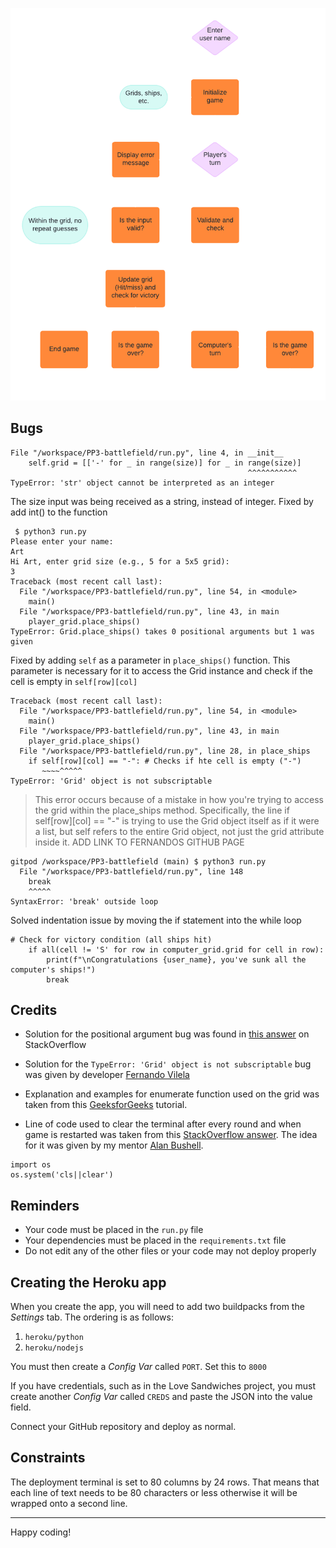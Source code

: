 ![flowchart of the game logic](assets/docs/flowchart.png)
## Bugs

```
File "/workspace/PP3-battlefield/run.py", line 4, in __init__
    self.grid = [['-' for _ in range(size)] for _ in range(size)]
                                                     ^^^^^^^^^^^
TypeError: 'str' object cannot be interpreted as an integer
```

The size input was being received as a string, instead of integer. Fixed by add int() to the function

```
 $ python3 run.py
Please enter your name: 
Art
Hi Art, enter grid size (e.g., 5 for a 5x5 grid): 
3
Traceback (most recent call last):
  File "/workspace/PP3-battlefield/run.py", line 54, in <module>
    main()
  File "/workspace/PP3-battlefield/run.py", line 43, in main
    player_grid.place_ships()
TypeError: Grid.place_ships() takes 0 positional arguments but 1 was given
```

Fixed by adding `self` as a parameter in `place_ships()` function. This parameter is necessary for it to access the Grid instance and check if the cell is empty in `self[row][col]`


```
Traceback (most recent call last):
  File "/workspace/PP3-battlefield/run.py", line 54, in <module>
    main()
  File "/workspace/PP3-battlefield/run.py", line 43, in main
    player_grid.place_ships()
  File "/workspace/PP3-battlefield/run.py", line 28, in place_ships
    if self[row][col] == "-": # Checks if hte cell is empty ("-")
       ~~~~^^^^^
TypeError: 'Grid' object is not subscriptable
```

>  This error occurs because of a mistake in how you're trying to access the grid within the place_ships method. Specifically, the line if self[row][col] == "-" is trying to use the Grid object itself as if it were a list, but self refers to the entire Grid object, not just the grid attribute inside it. ADD LINK TO FERNANDOS GITHUB PAGE

```
gitpod /workspace/PP3-battlefield (main) $ python3 run.py
  File "/workspace/PP3-battlefield/run.py", line 148
    break
    ^^^^^
SyntaxError: 'break' outside loop
```
Solved indentation issue by moving the if statement into the while loop

```
# Check for victory condition (all ships hit)
    if all(cell != 'S' for row in computer_grid.grid for cell in row):
        print(f"\nCongratulations {user_name}, you've sunk all the computer's ships!")
        break
```

## Credits

- Solution for the positional argument bug was found in [this answer](https://stackoverflow.com/questions/43839536/typeerror-generatecode-takes-0-positional-arguments-but-1-was-given) on StackOverflow

- Solution for the `TypeError: 'Grid' object is not subscriptable` bug was given by developer [Fernando Vilela](https://www.geeksforgeeks.org/enumerate-in-python/)

- Explanation and examples for enumerate function used on the grid was taken from this [GeeksforGeeks](https://www.geeksforgeeks.org/enumerate-in-python/) tutorial.

- Line of code used to clear the terminal after every round and when game is restarted was taken from this [StackOverflow answer](https://stackoverflow.com/a/36941376/26410724). The idea for it was given by my mentor [Alan Bushell](https://github.com/Alan-Bushell).
```
import os
os.system('cls||clear')
```

## Reminders

- Your code must be placed in the `run.py` file
- Your dependencies must be placed in the `requirements.txt` file
- Do not edit any of the other files or your code may not deploy properly

## Creating the Heroku app

When you create the app, you will need to add two buildpacks from the _Settings_ tab. The ordering is as follows:

1. `heroku/python`
2. `heroku/nodejs`

You must then create a _Config Var_ called `PORT`. Set this to `8000`

If you have credentials, such as in the Love Sandwiches project, you must create another _Config Var_ called `CREDS` and paste the JSON into the value field.

Connect your GitHub repository and deploy as normal.

## Constraints

The deployment terminal is set to 80 columns by 24 rows. That means that each line of text needs to be 80 characters or less otherwise it will be wrapped onto a second line.

---

Happy coding!
